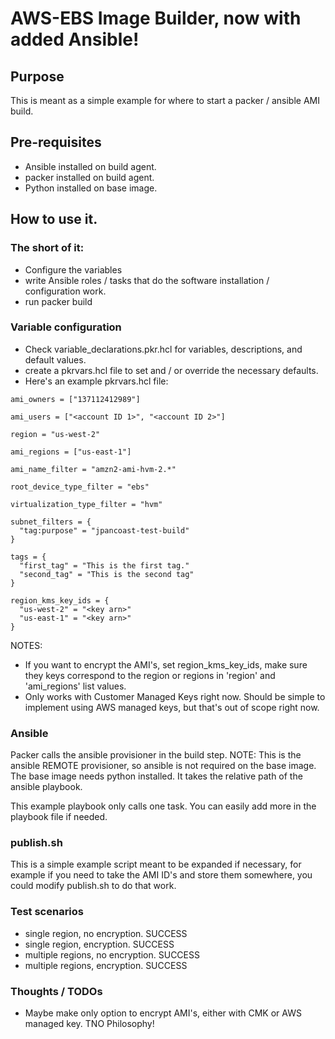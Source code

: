 # AWS-EBS Image Builder, now with added Ansible!

## Purpose
This is meant as a simple example for where to start a packer / ansible AMI build.

## Pre-requisites
* Ansible installed on build agent.
* packer installed on build agent.
* Python installed on base image.

## How to use it.
### The short of it:
* Configure the variables
* write Ansible roles / tasks that do the software installation / configuration work.
* run packer build

### Variable configuration
* Check variable_declarations.pkr.hcl for variables, descriptions, and default values. 
* create a pkrvars.hcl file to set and / or override the necessary defaults.
* Here's an example pkrvars.hcl file:
```
ami_owners = ["137112412989"]

ami_users = ["<account ID 1>", "<account ID 2>"]

region = "us-west-2"

ami_regions = ["us-east-1"]

ami_name_filter = "amzn2-ami-hvm-2.*"

root_device_type_filter = "ebs"

virtualization_type_filter = "hvm"

subnet_filters = {
  "tag:purpose" = "jpancoast-test-build"
}

tags = {
  "first_tag" = "This is the first tag."
  "second_tag" = "This is the second tag"
}

region_kms_key_ids = {
  "us-west-2" = "<key arn>"
  "us-east-1" = "<key arn>"
}
```

NOTES:
* If you want to encrypt the AMI's, set region_kms_key_ids, make sure they keys correspond to the region or regions in 'region' and 'ami_regions' list values.
* Only works with Customer Managed Keys right now. Should be simple to implement using AWS managed keys, but that's out of scope right now.

### Ansible
Packer calls the ansible provisioner in the build step. NOTE: This is the ansible REMOTE provisioner, so ansible is not required on the base image. The base image needs python installed. It takes the relative path of the ansible playbook.

This example playbook only calls one task. You can easily add more in the playbook file if needed.


### publish.sh
This is a simple example script meant to be expanded if necessary, for example if you need to take the AMI ID's and store them somewhere, you could modify publish.sh to do that work.

### Test scenarios
* single region, no encryption. SUCCESS
* single region, encryption. SUCCESS
* multiple regions, no encryption. SUCCESS
* multiple regions, encryption. SUCCESS

### Thoughts / TODOs
* Maybe make only option to encrypt AMI's, either with CMK or AWS managed key. TNO Philosophy!